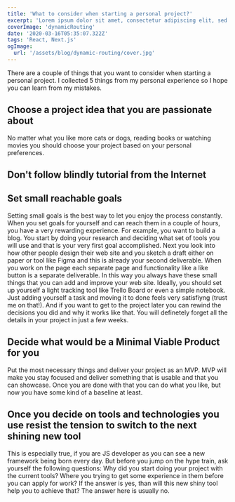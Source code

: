 ```yaml
---
title: 'What to consider when starting a personal project?'
excerpt: 'Lorem ipsum dolor sit amet, consectetur adipiscing elit, sed do eiusmod tempor incididunt ut labore et dolore magna aliqua. Praesent elementum facilisis leo vel fringilla est ullamcorper eget. At imperdiet dui accumsan sit amet nulla facilities morbi tempus.'
coverImage: 'dynamicRouting'
date: '2020-03-16T05:35:07.322Z'
tags: 'React, Next.js'
ogImage:
  url: '/assets/blog/dynamic-routing/cover.jpg'
---
```


There are a couple of things that you want to consider when starting a personal project. 
I collected 5 things from my personal experience so I hope you can learn from my mistakes.

## Choose a project idea that you are passionate about
No matter what you like more cats or dogs, reading books or watching movies you should choose your project based on your personal preferences. 

## Don't follow blindly tutorial from the Internet

## Set small reachable goals

Setting small goals is the best way to let you enjoy the process constantly. When you set goals for yourself and can reach them in a couple of hours,
you have a very rewarding experience. For example, you want to build a blog. You start by doing your research and deciding what set of tools you will use and
that is your very first goal accomplished. Next you look into how other people design their web site and you sketch a draft either on paper or tool like Figma and this is already your second deliverable. When you work on the page each separate page and functionality like a like button is a separate deliverable. In this way you always have these small things that you can add and improve your web site. Ideally, you should set up yourself a light tracking tool like Trello Board or even a simple notebook. Just adding yourself a task and moving it to done feels very satisfiyng (trust me on that!). And if you want to get to the project later you can rewind the decisions you did and why it works like that. You will definetely forget all the details in your project in just a few weeks.


## Decide what would be a Minimal Viable Product for you

Put the most necessary things and deliver your project as an MVP. MVP will make you stay focused and deliver something that is usable and that you can showcase. Once you are done with that you can do what you like, but now you have some kind of a baseline at least.

## Once you decide on tools and technologies you use resist the tension to switch to the next shining new tool

This is especially true, if you are JS developer as you can see a new framework being born every day. But before you jump on the hype train, ask yourself the following questions: Why did you start doing your project with the current tools? Where you trying to get some experience in them before you can apply for work? If the answer is yes, than will this new shiny tool help you to achieve that? The answer here is usually no.
